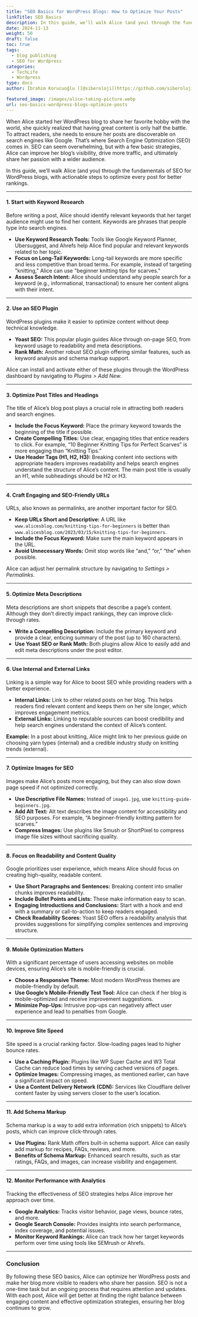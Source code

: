 ```yaml
---
title: "SEO Basics for WordPress Blogs: How to Optimize Your Posts"
linkTitle: SEO Basics
description: In this guide, we’ll walk Alice (and you) through the fundamentals of SEO for WordPress blogs, with actionable steps to optimize every post for better rankings.
date: 2024-11-13
weight: 50
draft: false
toc: true
tags:
  - blog publishing
  - SEO for Wordpress
categories:
  - TechLife
  - Wordpress
type: docs
author: İbrahim Korucuoğlu ([@siberoloji](https://github.com/siberoloji))

featured_image: /images/alice-taking-picture.webp
url: seo-basics-wordpress-blogs-optimize-posts
---
```


When Alice started her WordPress blog to share her favorite hobby with the world, she quickly realized that having great content is only half the battle. To attract readers, she needs to ensure her posts are discoverable on search engines like Google. That’s where Search Engine Optimization (SEO) comes in. SEO can seem overwhelming, but with a few basic strategies, Alice can improve her blog’s visibility, drive more traffic, and ultimately share her passion with a wider audience.

In this guide, we’ll walk Alice (and you) through the fundamentals of SEO for WordPress blogs, with actionable steps to optimize every post for better rankings.

---

#### **1. Start with Keyword Research**

Before writing a post, Alice should identify relevant keywords that her target audience might use to find her content. Keywords are phrases that people type into search engines.

- **Use Keyword Research Tools:** Tools like Google Keyword Planner, Ubersuggest, and Ahrefs help Alice find popular and relevant keywords related to her topic.
- **Focus on Long-Tail Keywords:** Long-tail keywords are more specific and less competitive than broad terms. For example, instead of targeting "knitting," Alice can use "beginner knitting tips for scarves."
- **Assess Search Intent:** Alice should understand why people search for a keyword (e.g., informational, transactional) to ensure her content aligns with their intent.

---

#### **2. Use an SEO Plugin**

WordPress plugins make it easier to optimize content without deep technical knowledge.

- **Yoast SEO:** This popular plugin guides Alice through on-page SEO, from keyword usage to readability and meta descriptions.
- **Rank Math:** Another robust SEO plugin offering similar features, such as keyword analysis and schema markup support.

Alice can install and activate either of these plugins through the WordPress dashboard by navigating to *Plugins > Add New*.

---

#### **3. Optimize Post Titles and Headings**

The title of Alice’s blog post plays a crucial role in attracting both readers and search engines.

- **Include the Focus Keyword:** Place the primary keyword towards the beginning of the title if possible.
- **Create Compelling Titles:** Use clear, engaging titles that entice readers to click. For example, “10 Beginner Knitting Tips for Perfect Scarves” is more engaging than “Knitting Tips.”
- **Use Header Tags (H1, H2, H3):** Breaking content into sections with appropriate headers improves readability and helps search engines understand the structure of Alice’s content. The main post title is usually an H1, while subheadings should be H2 or H3.

---

#### **4. Craft Engaging and SEO-Friendly URLs**

URLs, also known as permalinks, are another important factor for SEO.

- **Keep URLs Short and Descriptive:** A URL like `www.alicesblog.com/knitting-tips-for-beginners` is better than `www.alicesblog.com/2023/03/15/knitting-tips-for-beginners`.
- **Include the Focus Keyword:** Make sure the main keyword appears in the URL.
- **Avoid Unnecessary Words:** Omit stop words like “and,” “or,” “the” when possible.

Alice can adjust her permalink structure by navigating to *Settings > Permalinks*.

---

#### **5. Optimize Meta Descriptions**

Meta descriptions are short snippets that describe a page’s content. Although they don’t directly impact rankings, they can improve click-through rates.

- **Write a Compelling Description:** Include the primary keyword and provide a clear, enticing summary of the post (up to 160 characters).
- **Use Yoast SEO or Rank Math:** Both plugins allow Alice to easily add and edit meta descriptions under the post editor.

---

#### **6. Use Internal and External Links**

Linking is a simple way for Alice to boost SEO while providing readers with a better experience.

- **Internal Links:** Link to other related posts on her blog. This helps readers find relevant content and keeps them on her site longer, which improves engagement metrics.
- **External Links:** Linking to reputable sources can boost credibility and help search engines understand the context of Alice’s content.

**Example:** In a post about knitting, Alice might link to her previous guide on choosing yarn types (internal) and a credible industry study on knitting trends (external).

---

#### **7. Optimize Images for SEO**

Images make Alice’s posts more engaging, but they can also slow down page speed if not optimized correctly.

- **Use Descriptive File Names:** Instead of `image1.jpg`, use `knitting-guide-beginners.jpg`.
- **Add Alt Text:** Alt text describes the image content for accessibility and SEO purposes. For example, “A beginner-friendly knitting pattern for scarves.”
- **Compress Images:** Use plugins like Smush or ShortPixel to compress image file sizes without sacrificing quality.

---

#### **8. Focus on Readability and Content Quality**

Google prioritizes user experience, which means Alice should focus on creating high-quality, readable content.

- **Use Short Paragraphs and Sentences:** Breaking content into smaller chunks improves readability.
- **Include Bullet Points and Lists:** These make information easy to scan.
- **Engaging Introductions and Conclusions:** Start with a hook and end with a summary or call-to-action to keep readers engaged.
- **Check Readability Scores:** Yoast SEO offers a readability analysis that provides suggestions for simplifying complex sentences and improving structure.

---

#### **9. Mobile Optimization Matters**

With a significant percentage of users accessing websites on mobile devices, ensuring Alice’s site is mobile-friendly is crucial.

- **Choose a Responsive Theme:** Most modern WordPress themes are mobile-friendly by default.
- **Use Google’s Mobile-Friendly Test Tool:** Alice can check if her blog is mobile-optimized and receive improvement suggestions.
- **Minimize Pop-Ups:** Intrusive pop-ups can negatively affect user experience and lead to penalties from Google.

---

#### **10. Improve Site Speed**

Site speed is a crucial ranking factor. Slow-loading pages lead to higher bounce rates.

- **Use a Caching Plugin:** Plugins like WP Super Cache and W3 Total Cache can reduce load times by serving cached versions of pages.
- **Optimize Images:** Compressing images, as mentioned earlier, can have a significant impact on speed.
- **Use a Content Delivery Network (CDN):** Services like Cloudflare deliver content faster by using servers closer to the user’s location.

---

#### **11. Add Schema Markup**

Schema markup is a way to add extra information (rich snippets) to Alice’s posts, which can improve click-through rates.

- **Use Plugins:** Rank Math offers built-in schema support. Alice can easily add markup for recipes, FAQs, reviews, and more.
- **Benefits of Schema Markup:** Enhanced search results, such as star ratings, FAQs, and images, can increase visibility and engagement.

---

#### **12. Monitor Performance with Analytics**

Tracking the effectiveness of SEO strategies helps Alice improve her approach over time.

- **Google Analytics:** Tracks visitor behavior, page views, bounce rates, and more.
- **Google Search Console:** Provides insights into search performance, index coverage, and potential issues.
- **Monitor Keyword Rankings:** Alice can track how her target keywords perform over time using tools like SEMrush or Ahrefs.

---

### **Conclusion**

By following these SEO basics, Alice can optimize her WordPress posts and make her blog more visible to readers who share her passion. SEO is not a one-time task but an ongoing process that requires attention and updates. With each post, Alice will get better at finding the right balance between engaging content and effective optimization strategies, ensuring her blog continues to grow.
